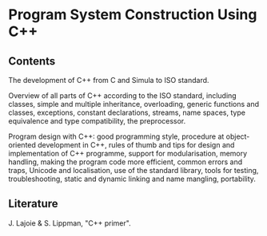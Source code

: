 # Program System Construction Using C++
## Contents
The development of C++ from C and Simula to ISO standard.

Overview of all parts of C++ according to the ISO standard, including classes, simple and multiple inheritance, overloading, generic functions and classes, exceptions, constant declarations, streams, name spaces, type equivalence and type compatibility, the preprocessor.

Program design with C++: good programming style, procedure at object-oriented development in C++, rules of thumb and tips for design and implementation of C++ programme, support for modularisation, memory handling, making the program code more efficient, common errors and traps, Unicode and localisation, use of the standard library, tools for testing, troubleshooting, static and dynamic linking and name mangling, portability.

## Literature
J. Lajoie & S. Lippman, "C++ primer".
